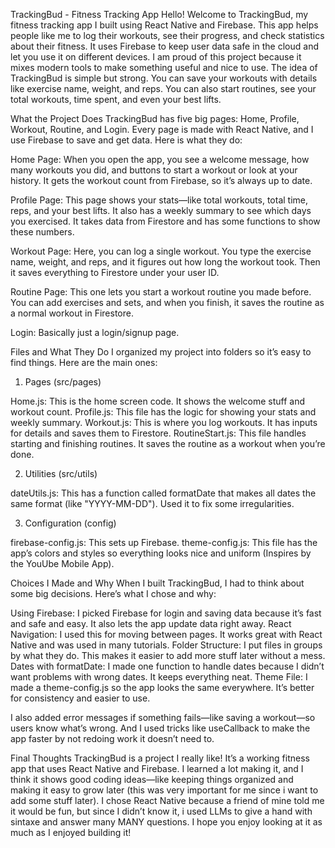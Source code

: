 TrackingBud - Fitness Tracking App
Hello! Welcome to TrackingBud, my fitness tracking app I built using React Native and Firebase. This app helps people like me to log their workouts, see their progress, and check statistics about their fitness. It uses Firebase to keep user data safe in the cloud and let you use it on different devices. I am proud of this project because it mixes modern tools to make something useful and nice to use.
The idea of TrackingBud is simple but strong. You can save your workouts with details like exercise name, weight, and reps. You can also start routines, see your total workouts, time spent, and even your best lifts.

What the Project Does
TrackingBud has five big pages: Home, Profile, Workout, Routine, and Login. Every page is made with React Native, and I use Firebase to save and get data. Here is what they do:

Home Page: When you open the app, you see a welcome message, how many workouts you did, and buttons to start a workout or look at your history. It gets the workout count from Firebase, so it’s always up to date.

Profile Page: This page shows your stats—like total workouts, total time, reps, and your best lifts. It also has a weekly summary to see which days you exercised. It takes data from Firestore and has some functions to show these numbers.

Workout Page: Here, you can log a single workout. You type the exercise name, weight, and reps, and it figures out how long the workout took. Then it saves everything to Firestore under your user ID.

Routine Page: This one lets you start a workout routine you made before. You can add exercises and sets, and when you finish, it saves the routine as a normal workout in Firestore.

Login: Basically just a login/signup page.

Files and What They Do
I organized my project into folders so it’s easy to find things. Here are the main ones:

1. Pages (src/pages)

Home.js: This is the home screen code. It shows the welcome stuff and workout count.
Profile.js: This file has the logic for showing your stats and weekly summary.
Workout.js: This is where you log workouts. It has inputs for details and saves them to Firestore.
RoutineStart.js: This file handles starting and finishing routines. It saves the routine as a workout when you’re done.

2. Utilities (src/utils)

dateUtils.js: This has a function called formatDate that makes all dates the same format (like "YYYY-MM-DD"). Used it to fix some irregularities.

3. Configuration (config)

firebase-config.js: This sets up Firebase.
theme-config.js: This file has the app’s colors and styles so everything looks nice and uniform (Inspires by the YouUbe Mobile App).

Choices I Made and Why
When I built TrackingBud, I had to think about some big decisions. Here’s what I chose and why:

Using Firebase: I picked Firebase for login and saving data because it’s fast and safe and easy. It also lets the app update data right away.
React Navigation: I used this for moving between pages. It works great with React Native and was used in many tutorials.
Folder Structure: I put files in groups by what they do. This makes it easier to add more stuff later without a mess.
Dates with formatDate: I made one function to handle dates because I didn’t want problems with wrong dates. It keeps everything neat.
Theme File: I made a theme-config.js so the app looks the same everywhere. It’s better for consistency and easier to use.

I also added error messages if something fails—like saving a workout—so users know what’s wrong. And I used tricks like useCallback to make the app faster by not redoing work it doesn’t need to.

Final Thoughts
TrackingBud is a project I really like! It’s a working fitness app that uses React Native and Firebase. I learned a lot making it, and I think it shows good coding ideas—like keeping things organized and making it easy to grow later (this was very important for me since i want to add some stuff later). I chose React Native because a friend of mine told me it would be fun, but since I didn’t know it, i used LLMs to give a hand with sintaxe and answer many MANY questions.
I hope you enjoy looking at it as much as I enjoyed building it!
